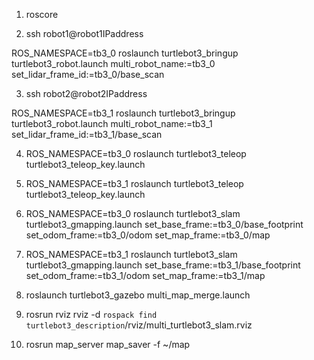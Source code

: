 1. roscore

2. ssh robot1@robot1IPaddress

ROS_NAMESPACE=tb3_0 roslaunch turtlebot3_bringup turtlebot3_robot.launch multi_robot_name:=tb3_0 set_lidar_frame_id:=tb3_0/base_scan

3. ssh robot2@robot2IPaddress

ROS_NAMESPACE=tb3_1 roslaunch turtlebot3_bringup turtlebot3_robot.launch multi_robot_name:=tb3_1 set_lidar_frame_id:=tb3_1/base_scan

4. ROS_NAMESPACE=tb3_0 roslaunch turtlebot3_teleop turtlebot3_teleop_key.launch

5. ROS_NAMESPACE=tb3_1 roslaunch turtlebot3_teleop turtlebot3_teleop_key.launch

6. ROS_NAMESPACE=tb3_0 roslaunch turtlebot3_slam turtlebot3_gmapping.launch set_base_frame:=tb3_0/base_footprint set_odom_frame:=tb3_0/odom set_map_frame:=tb3_0/map

7. ROS_NAMESPACE=tb3_1 roslaunch turtlebot3_slam turtlebot3_gmapping.launch set_base_frame:=tb3_1/base_footprint set_odom_frame:=tb3_1/odom set_map_frame:=tb3_1/map

8. roslaunch turtlebot3_gazebo multi_map_merge.launch

9. rosrun rviz rviz -d `rospack find turtlebot3_description`/rviz/multi_turtlebot3_slam.rviz 

10. rosrun map_server map_saver -f ~/map














